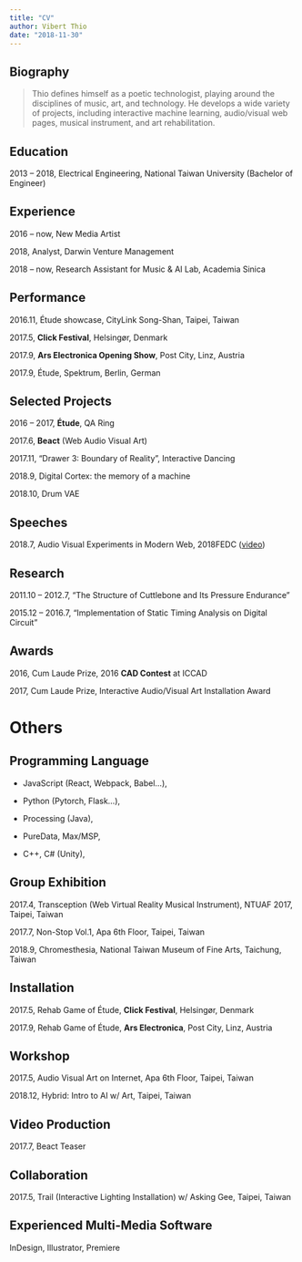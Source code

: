 ```yaml
---
title: "CV"
author: Vibert Thio
date: "2018-11-30"
---
```



## Biography

> Thio defines himself as a poetic technologist, playing around the disciplines of
> music, art, and technology. He develops a wide variety of projects, including
> interactive machine learning, audio/visual web pages, musical instrument, and
> art rehabilitation.



## Education

2013 – 2018, Electrical Engineering, National Taiwan University (Bachelor of Engineer)

 

## Experience

2016 – now, New Media Artist

2018, Analyst, Darwin Venture Management

2018 – now, Research Assistant for Music & AI Lab, Academia Sinica

 

## Performance

2016.11, Étude showcase, CityLink Song-Shan, Taipei, Taiwan

2017.5, **Click Festival**, Helsingør, Denmark

2017.9, **Ars Electronica Opening Show**, Post City, Linz, Austria

2017.9, Étude, Spektrum, Berlin, German

 

## Selected Projects

2016 – 2017, **Étude**, QA Ring

2017.6, **Beact** (Web Audio Visual Art)

2017.11, “Drawer 3: Boundary of Reality”, Interactive Dancing

2018.9, Digital Cortex: the memory of a machine

2018.10, Drum VAE

 

## Speeches

2018.7, Audio Visual Experiments in Modern Web, 2018FEDC ([video](https://www.youtube.com/watch?v=YPSPjadyB64))

 

## Research

2011.10 – 2012.7, “The Structure of Cuttlebone and Its Pressure Endurance”

2015.12 – 2016.7, “Implementation of Static Timing Analysis on Digital Circuit”

 

## Awards

2016, Cum Laude Prize, 2016 **CAD Contest** at ICCAD

2017, Cum Laude Prize, Interactive Audio/Visual Art Installation Award



 

 

# Others

## Programming Language

- JavaScript (React, Webpack, Babel…),

- Python (Pytorch, Flask…),

- Processing (Java),

- PureData, Max/MSP, 

- C++, C# (Unity), 

 

## Group Exhibition

2017.4, Transception (Web Virtual Reality Musical Instrument), NTUAF 2017, Taipei, Taiwan

2017.7, Non-Stop Vol.1, Apa 6th Floor, Taipei, Taiwan

2018.9, Chromesthesia, National Taiwan Museum of Fine Arts, Taichung, Taiwan

 

## Installation

2017.5, Rehab Game of Étude, **Click Festival**, Helsingør, Denmark

2017.9, Rehab Game of Étude, **Ars Electronica**, Post City, Linz, Austria

 

## Workshop

2017.5, Audio Visual Art on Internet, Apa 6th Floor, Taipei, Taiwan

2018.12, Hybrid: Intro to AI w/ Art, Taipei, Taiwan

 

## Video Production

2017.7, Beact Teaser

 

## Collaboration

2017.5, Trail (Interactive Lighting Installation) w/ Asking Gee, Taipei, Taiwan

 

## Experienced Multi-Media Software

InDesign, Illustrator, Premiere